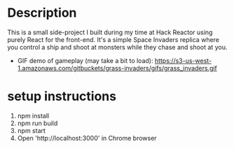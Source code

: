 # Description
This is a small side-project I built during my time at Hack Reactor using purely React for the front-end. It's a simple Space Invaders replica where you control a ship and shoot at monsters while they chase and shoot at you.

- GIF demo of gameplay (may take a bit to load): https://s3-us-west-1.amazonaws.com/gitbuckets/grass-invaders/gifs/grass_invaders.gif

# setup instructions
  1) npm install
  2) npm run build
  3) npm start
  4) Open 'http://localhost:3000' in Chrome browser
